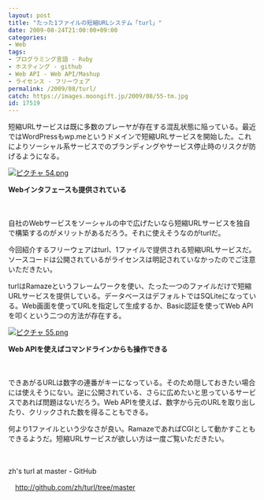 ```yaml
---
layout: post
title: "たった1ファイルの短縮URLシステム「turl」"
date: 2009-08-24T21:00:00+09:00
categories:
- Web
tags: 
- プログラミング言語 - Ruby
- ホスティング - github
- Web API - Web API/Mashup
- ライセンス - フリーウェア
permalink: /2009/08/turl/
catch: https://images.moongift.jp/2009/08/55-tm.jpg
id: 17519
---
```

短縮URLサービスは既に多数のプレーヤが存在する混乱状態に陥っている。最近ではWordPressもwp.meというドメインで短縮URLサービスを開始した。これによりソーシャル系サービスでのブランディングやサービス停止時のリスクが防げるようになる。

  

[![ピクチャ 54.png](https://images.moongift.jp/2009/08/54-tm2.jpg)](https://images.moongift.jp/2009/08/542.png)  
  
**Webインタフェースも提供されている**

  

　

  

自社のWebサービスをソーシャルの中で広げたいなら短縮URLサービスを独自で構築するのがメリットがあるだろう。それに使えそうなのがturlだ。

  

今回紹介するフリーウェアはturl、1ファイルで提供される短縮URLサービスだ。ソースコードは公開されているがライセンスは明記されていなかったのでご注意いただきたい。

  
  
<!--more-->

turlはRamazeというフレームワークを使い、たった一つのファイルだけで短縮URLサービスを提供している。データベースはデフォルトではSQLiteになっている。Web画面を使ってURLを指定して生成するか、Basic認証を使ってWeb APIを叩くという二つの方法が存在する。

  

[![ピクチャ 55.png](https://images.moongift.jp/2009/08/55-tm.jpg)](https://images.moongift.jp/2009/08/55.png)  
  
**Web APIを使えばコマンドラインからも操作できる**

  

　

  

できあがるURLは数字の連番がキーになっている。そのため隠しておきたい場合には使えそうにない。逆に公開されている、さらに広めたいと思っているサービスであれば問題はないだろう。Web APIを使えば、数字から元のURLを取り出したり、クリックされた数を得ることもできる。

  

何より1ファイルという少なさが良い。RamazeであればCGIとして動かすこともできるようだ。短縮URLサービスが欲しい方は一度ご覧いただきたい。

  

　

  

zh's turl at master - GitHub  
  
　http://github.com/zh/turl/tree/master

  
